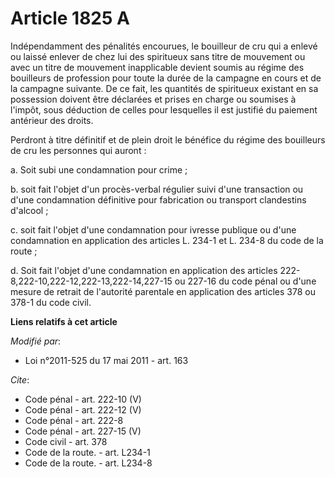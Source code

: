 # Article 1825 A

Indépendamment des pénalités encourues, le bouilleur de cru qui a enlevé ou laissé enlever de chez lui des spiritueux sans
titre de mouvement ou avec un titre de mouvement inapplicable devient soumis au régime des bouilleurs de profession pour
toute la durée de la campagne en cours et de la campagne suivante. De ce fait, les quantités de spiritueux existant en sa
possession doivent être déclarées et prises en charge ou soumises à l'impôt, sous déduction de celles pour lesquelles il est
justifié du paiement antérieur des droits. 

Perdront à titre définitif et de plein droit le bénéfice du régime des bouilleurs de cru les personnes qui auront : 

a. Soit subi une condamnation pour crime ; 

b. soit fait l'objet d'un procès-verbal régulier suivi d'une transaction ou d'une condamnation définitive pour fabrication ou
transport clandestins d'alcool ; 

c. soit fait l'objet d'une condamnation pour ivresse publique ou d'une condamnation en application des articles L. 234-1 et
L. 234-8 du code de la route ; 

d. Soit fait l'objet d'une condamnation en application des articles 222-8,222-10,222-12,222-13,222-14,227-15 ou 227-16 du
code pénal ou d'une mesure de retrait de l'autorité parentale en application des articles 378 ou 378-1 du code civil.

**Liens relatifs à cet article**

_Modifié par_:

  - Loi n°2011-525 du 17 mai 2011 - art. 163

_Cite_:

  - Code pénal - art. 222-10 (V)
  - Code pénal - art. 222-12 (V)
  - Code pénal - art. 222-8
  - Code pénal - art. 227-15 (V)
  - Code civil - art. 378
  - Code de la route. - art. L234-1
  - Code de la route. - art. L234-8
